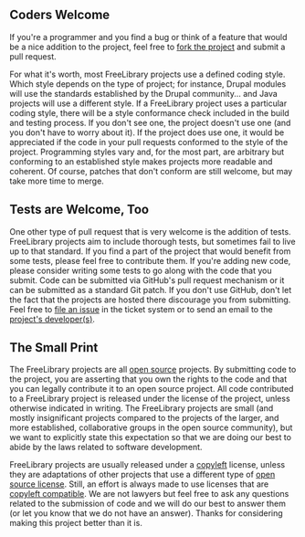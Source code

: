 ## Coders Welcome

If you're a programmer and you find a bug or think of a feature that would be a nice addition to the project, feel free to <a href="https://github.com/ksclarke/islandora_ezid">fork the project</a> and submit a pull request.

For what it's worth, most FreeLibrary projects use a defined coding style.  Which style depends on the type of project; for instance, Drupal modules will use the standards established by the Drupal community... and Java projects will use a different style.  If a FreeLibrary project uses a particular coding style, there will be a style conformance check included in the build and testing process.  If you don't see one, the project doesn't use one (and you don't have to worry about it).  If the project does use one, it would be appreciated if the code in your pull requests conformed to the style of the project.  Programming styles vary and, for the most part, are arbitrary but conforming to an established style makes projects more readable and coherent.  Of course, patches that don't conform are still welcome, but may take more time to merge.

## Tests are Welcome, Too

One other type of pull request that is very welcome is the addition of tests.  FreeLibrary projects aim to include thorough tests, but sometimes fail to live up to that standard.  If you find a part of the project that would benefit from some tests, please feel free to contribute them.  If you're adding new code, please consider writing some tests to go along with the code that you submit.  Code can be submitted via GitHub's pull request mechanism or it can be submitted as a standard Git patch.  If you don't use GitHub, don't let the fact that the projects are hosted there discourage you from submitting.  Feel free to <a href="https://github.com/ksclarke/islandora_ezid/issues" title="Issues" target="_blank">file an issue</a> in the ticket system or to send an email to the [project's developer(s)](team-list.html "email the project's developer(s)").

## The Small Print

The FreeLibrary projects are all <a href="http://opensource.org/">open source</a> projects.  By submitting code to the project, you are asserting that you own the rights to the code and that you can legally contribute it to an open source project.  All code contributed to a FreeLibrary project is released under the license of the project, unless otherwise indicated in writing.  The FreeLibrary projects are small (and mostly insignificant projects compared to the projects of the larger, and more established, collaborative groups in the open source community), but we want to explicitly state this expectation so that we are doing our best to abide by the laws related to software development.

FreeLibrary projects are usually released under a <a href="http://en.wikipedia.org/wiki/Copyleft">copyleft</a> license, unless they are adaptations of other projects that use a different type of <a href="http://opensource.org/licenses">open source license</a>.  Still, an effort is always made to use licenses that are <a href="http://www.gnu.org/licenses/license-list.html#GPLCompatibleLicenses">copyleft compatible</a>.  We are not lawyers but feel free to ask any questions related to the submission of code and we will do our best to answer them (or let you know that we do not have an answer).  Thanks for considering making this project better than it is.


